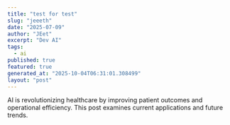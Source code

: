 ```yaml
---
title: "test for test"
slug: "jeeeth"
date: "2025-07-09"
author: "JEet"
excerpt: "Dev AI"
tags:
  - ai
published: true
featured: true
generated_at: "2025-10-04T06:31:01.308499"
layout: "post"
---
```


AI is revolutionizing healthcare by improving patient outcomes and operational efficiency. This post examines current applications and future trends.